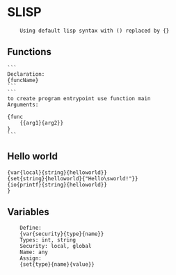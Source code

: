 # SLISP
```
    Using default lisp syntax with () replaced by {}
```
## Functions
    ```
    Declaration:
    {funcName}
    ```
    ```
    to create program entrypoint use function main
    Arguments:

    {func
        {{arg1}{arg2}}
    }
    ```
## Hello world
```{main
{var{local}{string}{helloworld}}
{set{string}{helloworld}{"Hello\sworld!"}}
{io{printf}{string}{helloworld}}
}
```
## Variables
```
    Define:
    {var{security}{type}{name}}
    Types: int, string
    Security: local, global
    Name: any
    Assign:
    {set{type}{name}{value}}
```